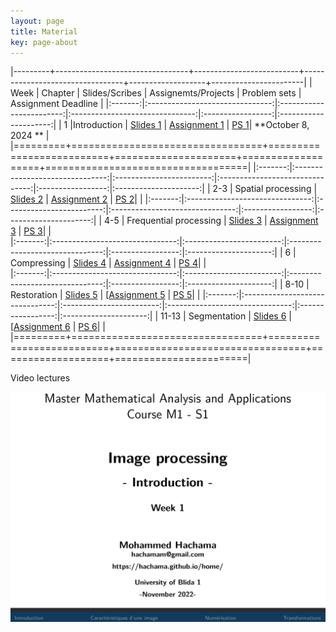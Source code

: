 ```yaml
---
layout: page
title: Material
key: page-about
---
```

 

|---------+---------------------------------+--------------------------+---------------------------------+-------------------+-----------------------|
| Week    |          Chapter                | Slides/Scribes           | Assignemts/Projects             | Problem sets      |   Assignment Deadline |
|:-------:|:-------------------------------:|:------------------------:|:-------------------------------:|:-----------------:|:---------------------:|
|   1     |Introduction                     | [Slides 1](slides#intro) | [Assignment 1](tp/assign1.pdf)  | [PS 1](td/ps1.pdf)| **October 8, 2024 **  |
|=========+=================================+==========================+=====================+===================+===================================|
|:-------:|:-------------------------------:|:------------------------:|:-------------------------------:|:-----------------:|:---------------------:|
|  2-3    | Spatial processing              | [Slides 2](slides#spat)  | [Assignment 2](tp/assign2.pdf)  | [PS 2](td/ps2.pdf)|                       |
|:-------:|:-------------------------------:|:------------------------:|:-------------------------------:|:-----------------:|:---------------------:|
|  4-5    | Frequential processing          | [Slides 3](slides#freq)  | [Assignment 3](tp/assign3.pdf)  | [PS 3](td/ps3.pdf)|                       |     
|:-------:|:-------------------------------:|:------------------------:|:-------------------------------:|:-----------------:|:---------------------:|
|  6      | Compressing                     | [Slides 4](slides#freq)  | [Assignment 4](tp/assign4.pdf)  | [PS 4](td/ps4.pdf)|                       |     
|:-------:|:-------------------------------:|:------------------------:|:-------------------------------:|:-----------------:|:---------------------:|
|  8-10   | Restoration                     | [Slides 5](slides#resto) | [[Assignment 5](tp/assign5.pdf) | [PS 5](td/ps5.pdf)|                       | 
|:-------:|:-------------------------------:|:------------------------:|:-------------------------------:|:-----------------:|:---------------------:|
| 11-13   | Segmentation                    | [Slides 6](slides#segm)  | [[Assignment 6](tp/assign6.pdf) | [PS 6](td/ps6.pdf)|                       | 
|=========+=================================+==========================+=================================+===================+=======================|

Video lectures

[![Lecture 1](lect/lect1.png)](https://youtu.be/lMgA7niNkmA) 
